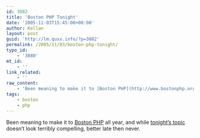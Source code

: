 ```yaml
---
id: 3082
title: 'Boston PHP Tonight'
date: '2005-11-03T15:45:00+00:00'
author: Kellan
layout: post
guid: 'http://lm.quxx.info/?p=3082'
permalink: /2005/11/03/boston-php-tonight/
typo_id:
    - '3080'
mt_id:
    - ''
link_related:
    - ''
raw_content:
    - 'Been meaning to make it to [Boston PHP](http://www.bostonphp.org/) all year, and while [tonight\''s topic](http://www.bostonphp.org/index.php?option=com_extcalendar&Itemid=33&extmode=view&extid=3) doesn\''t look terribly compelling, better late then never.'
tags:
    - boston
    - php
---
```


Been meaning to make it to [Boston PHP](http://www.bostonphp.org/) all year, and while [tonight’s topic](http://www.bostonphp.org/index.php?option=com\_extcalendar&amp;Itemid=33&amp;extmode=view&amp;extid=3) doesn’t look terribly compelling, better late then never.